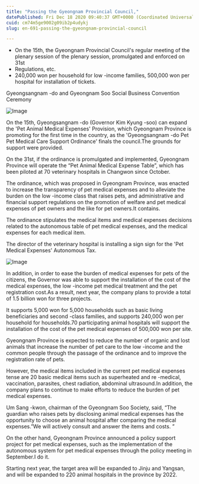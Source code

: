 ```yaml
---
title: "Passing the Gyeongnam Provincial Council,"
datePublished: Fri Dec 18 2020 09:40:37 GMT+0000 (Coordinated Universal Time)
cuid: cm74m5ge9002g09ib2p4udykj
slug: en-691-passing-the-gyeongnam-provincial-council

---
```



- On the 15th, the Gyeongnam Provincial Council's regular meeting of the plenary session of the plenary session, promulgated and enforced on 31st
- Regulations, etc.
- 240,000 won per household for low -income families, 500,000 won per hospital for installation of tickets.

Gyeongsangnam -do and Gyeongnam Soo Social Business Convention Ceremony

![Image](https://cdn.hashnode.com/res/hashnode/image/upload/v1739528151405/c07211fe-e311-4244-b3ac-da79fff490dc.jpeg)

On the 15th, Gyeongsangnam -do (Governor Kim Kyung -soo) can expand the 'Pet Animal Medical Expenses' Provision, which Gyeongnam Province is promoting for the first time in the country, as the 'Gyeongsangnam -do Pet Pet Medical Care Support Ordinance' finals the council.The grounds for support were provided.

On the 31st, if the ordinance is promulgated and implemented, Gyeongnam Province will operate the “Pet Animal Medical Expense Table”, which has been piloted at 70 veterinary hospitals in Changwon since October.

The ordinance, which was proposed in Gyeongnam Province, was enacted to increase the transparency of pet medical expenses and to alleviate the burden on the low -income class that raises pets, and administrative and financial support regulations on the promotion of welfare and pet medical expenses of pet owners and the like for pet owners.It contains.

The ordinance stipulates the medical items and medical expenses decisions related to the autonomous table of pet medical expenses, and the medical expenses for each medical item.

The director of the veterinary hospital is installing a sign sign for the 'Pet Medical Expenses' Autonomous Tax.

![Image](https://cdn.hashnode.com/res/hashnode/image/upload/v1739528154585/5bb3da2f-02a0-427e-b118-d6eb7ced0b5d.jpeg)

In addition, in order to ease the burden of medical expenses for pets of the citizens, the Governor was able to support the installation of the cost of the medical expenses, the low -income pet medical treatment and the pet registration cost.As a result, next year, the company plans to provide a total of 1.5 billion won for three projects.

It supports 5,000 won for 5,000 households such as basic living beneficiaries and second -class families, and supports 240,000 won per household for households.70 participating animal hospitals will support the installation of the cost of the pet medical expenses of 500,000 won per site.

Gyeongnam Province is expected to reduce the number of organic and lost animals that increase the number of pet care to the low -income and the common people through the passage of the ordinance and to improve the registration rate of pets.

However, the medical items included in the current pet medical expenses tense are 20 basic medical items such as superheated and re -medical, vaccination, parasites, chest radiation, abdominal ultrasound.In addition, the company plans to continue to make efforts to reduce the burden of pet medical expenses.

Um Sang -kwon, chairman of the Gyeongnam Soo Society, said, “The guardian who raises pets by disclosing animal medical expenses has the opportunity to choose an animal hospital after comparing the medical expenses.”We will actively consult and answer the items and costs. ”

On the other hand, Gyeongnam Province announced a policy support project for pet medical expenses, such as the implementation of the autonomous system for pet medical expenses through the policy meeting in September.I do it.

Starting next year, the target area will be expanded to Jinju and Yangsan, and will be expanded to 220 animal hospitals in the province by 2022.